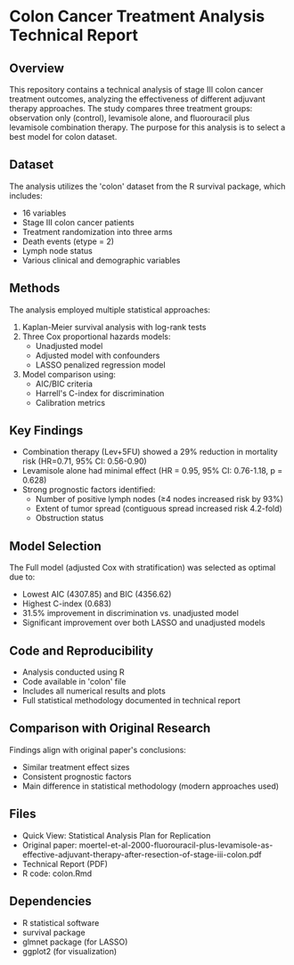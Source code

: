 # Colon Cancer Treatment Analysis Technical Report

## Overview
This repository contains a technical analysis of stage III colon cancer treatment outcomes, analyzing the effectiveness of different adjuvant therapy approaches. The study compares three treatment groups: observation only (control), levamisole alone, and fluorouracil plus levamisole combination therapy. The purpose for this analysis is to select a best model for colon dataset.

## Dataset
The analysis utilizes the 'colon' dataset from the R survival package, which includes:
- 16 variables
- Stage III colon cancer patients
- Treatment randomization into three arms
- Death events (etype = 2)
- Lymph node status
- Various clinical and demographic variables

## Methods
The analysis employed multiple statistical approaches:
1. Kaplan-Meier survival analysis with log-rank tests
2. Three Cox proportional hazards models:
   - Unadjusted model
   - Adjusted model with confounders
   - LASSO penalized regression model
3. Model comparison using:
   - AIC/BIC criteria
   - Harrell's C-index for discrimination
   - Calibration metrics

## Key Findings
- Combination therapy (Lev+5FU) showed a 29% reduction in mortality risk (HR=0.71, 95% CI: 0.56-0.90)
- Levamisole alone had minimal effect (HR = 0.95, 95% CI: 0.76-1.18, p = 0.628)
- Strong prognostic factors identified:
  - Number of positive lymph nodes (≥4 nodes increased risk by 93%)
  - Extent of tumor spread (contiguous spread increased risk 4.2-fold)
  - Obstruction status

## Model Selection
The Full model (adjusted Cox with stratification) was selected as optimal due to:
- Lowest AIC (4307.85) and BIC (4356.62)
- Highest C-index (0.683)
- 31.5% improvement in discrimination vs. unadjusted model
- Significant improvement over both LASSO and unadjusted models

## Code and Reproducibility
- Analysis conducted using R
- Code available in 'colon' file
- Includes all numerical results and plots
- Full statistical methodology documented in technical report

## Comparison with Original Research
Findings align with original paper's conclusions:
- Similar treatment effect sizes
- Consistent prognostic factors
- Main difference in statistical methodology (modern approaches used)

## Files
- Quick View: Statistical Analysis Plan for Replication
- Original paper: moertel-et-al-2000-fluorouracil-plus-levamisole-as-effective-adjuvant-therapy-after-resection-of-stage-iii-colon.pdf
- Technical Report (PDF)
- R code: colon.Rmd

## Dependencies
- R statistical software
- survival package
- glmnet package (for LASSO)
- ggplot2 (for visualization)
